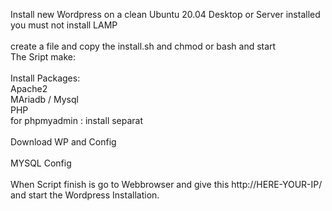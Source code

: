Install new Wordpress on a clean Ubuntu 20.04 Desktop or Server installed  \
you must not install LAMP \
\
create a file and copy the install.sh and chmod or bash and start 
\
The Sript make: \
 \
Install Packages: \
Apache2 \
MAriadb / Mysql \
PHP \
for phpmyadmin : install separat \
\
Download WP and Config \
\
MYSQL Config \
\
When Script finish is go to Webbrowser and give this http://HERE-YOUR-IP/ and start the Wordpress Installation. 
